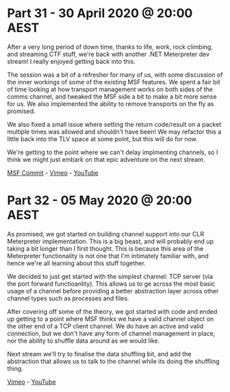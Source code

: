 # Part 31 - 30 April 2020 @ 20:00 AEST

After a very long period of down time, thanks to life, work, rock climbing, and streaming CTF stuff, we're back with another .NET Meterpreter dev stream! I really enjoyed getting back into this.

The session was a bit of a refresher for many of us, with some discussion of the inner workings of some of the existing MSF features. We spent a fair bit of time looking at how transport management works on both sides of the comms channel, and tweaked the MSF side a bit to make a bit more sense for us. We also implemented the ability to remove transports on the fly as promised.

We also fixed a small issue where setting the return code/result on a packet multiple times was allowed and shouldn't have been! We may refactor this a little back into the TLV space at some point, but this will do for now.

We're getting to the point where we can't delay implmenting channels, so I think we might just embark on that epic adventure on the next stream.

[MSF Commit](https://github.com/OJ/metasploit-framework/commit/912329c6fbe8158f20194df82e72691853d7ee09) - [Vimeo](https://vimeo.com/413547361) - [YouTube](https://youtu.be/7oICP27gCAE)

# Part 32 - 05 May 2020 @ 20:00 AEST

As promised, we got started on building channel support into our CLR Meterpreter implementation. This is a big beast, and will probably end up taking a bit longer than I first thought. This is because this area of the Meterpreter functionality is not one that I'm intimately familiar with, and hence we're all learning about this stuff together.

We decided to just get started with the simplest channel: TCP server (via the port forward functioanlity). This allows us to ge across the most basic usage of a channel before providing a better abstraction layer across other channel types such as processes and files.

After covering off some of the theory, we got started with code and ended up getting to a point where MSF thinks we have a valid channel object on the other end of a TCP client channel. We do have an active and valid connection, but we don't have any form of channel management in place, nor the ability to shuffle data around as we would like.

Next stream we'll try to finalise the data shuffling bit, and add the abstraction that allows us to talk to the channel while its doing the shuffling thing.

[Vimeo](https://vimeo.com/415118815) - [YouTube](https://youtu.be/JgW4ks6L-z4)
